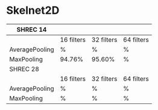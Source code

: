 # Skelnet2D
 
| SHREC 14       |            |            |            |
|----------------|------------|------------|------------|
|                | 16 filters | 32 filters | 64 filters |
| AveragePooling | %          | %          | %          |
| MaxPooling     | 94.76%     | 95.60%          | %          |
| SHREC 28       |            |            |            |
|                | 16 filters | 32 filters | 64 filters |
| AveragePooling | %          | %          | %          |
| MaxPooling     | %          | %          | %          |